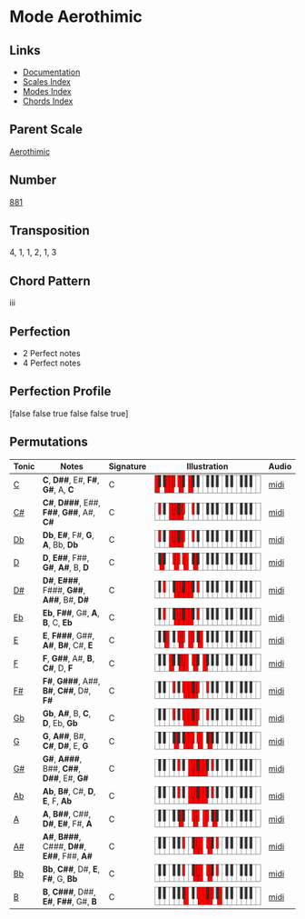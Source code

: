 # Mode Aerothimic

## Links

- [Documentation](README.md)
- [Scales Index](Scales.md)
- [Modes Index](Modes.md)
- [Chords Index](Chords.md)

## Parent Scale

[Aerothimic](ScaleAerothimic.md)

## Number

[881](https://ianring.com/musictheory/scales/881)

## Transposition

4, 1, 1, 2, 1, 3

## Chord Pattern

iii

## Perfection

- 2 Perfect notes
- 4 Perfect notes

## Perfection Profile

[false false true false false true]

## Permutations

| Tonic | Notes | Signature | Illustration | Audio |
|-------|-------|-----------|--------------|-------|
| [C](ModeCNaturalAerothimic.md) | **C**, **D##**, E#, **F#**, **G#**, A, **C** | C | ![CNaturalAerothimic](ModeCNaturalAerothimic.png) | [midi](https://github.com/edipermadi/music/blob/main/docs/ModeCNaturalAerothimic.mid?raw=true) |
| [C#](ModeCSharpAerothimic.md) | **C#**, **D###**, E##, **F##**, **G##**, A#, **C#** | C | ![CSharpAerothimic](ModeCSharpAerothimic.png) | [midi](https://github.com/edipermadi/music/blob/main/docs/ModeCSharpAerothimic.mid?raw=true) |
| [Db](ModeDFlatAerothimic.md) | **Db**, **E#**, F#, **G**, **A**, Bb, **Db** | C | ![DFlatAerothimic](ModeDFlatAerothimic.png) | [midi](https://github.com/edipermadi/music/blob/main/docs/ModeDFlatAerothimic.mid?raw=true) |
| [D](ModeDNaturalAerothimic.md) | **D**, **E##**, F##, **G#**, **A#**, B, **D** | C | ![DNaturalAerothimic](ModeDNaturalAerothimic.png) | [midi](https://github.com/edipermadi/music/blob/main/docs/ModeDNaturalAerothimic.mid?raw=true) |
| [D#](ModeDSharpAerothimic.md) | **D#**, **E###**, F###, **G##**, **A##**, B#, **D#** | C | ![DSharpAerothimic](ModeDSharpAerothimic.png) | [midi](https://github.com/edipermadi/music/blob/main/docs/ModeDSharpAerothimic.mid?raw=true) |
| [Eb](ModeEFlatAerothimic.md) | **Eb**, **F##**, G#, **A**, **B**, C, **Eb** | C | ![EFlatAerothimic](ModeEFlatAerothimic.png) | [midi](https://github.com/edipermadi/music/blob/main/docs/ModeEFlatAerothimic.mid?raw=true) |
| [E](ModeENaturalAerothimic.md) | **E**, **F###**, G##, **A#**, **B#**, C#, **E** | C | ![ENaturalAerothimic](ModeENaturalAerothimic.png) | [midi](https://github.com/edipermadi/music/blob/main/docs/ModeENaturalAerothimic.mid?raw=true) |
| [F](ModeFNaturalAerothimic.md) | **F**, **G##**, A#, **B**, **C#**, D, **F** | C | ![FNaturalAerothimic](ModeFNaturalAerothimic.png) | [midi](https://github.com/edipermadi/music/blob/main/docs/ModeFNaturalAerothimic.mid?raw=true) |
| [F#](ModeFSharpAerothimic.md) | **F#**, **G###**, A##, **B#**, **C##**, D#, **F#** | C | ![FSharpAerothimic](ModeFSharpAerothimic.png) | [midi](https://github.com/edipermadi/music/blob/main/docs/ModeFSharpAerothimic.mid?raw=true) |
| [Gb](ModeGFlatAerothimic.md) | **Gb**, **A#**, B, **C**, **D**, Eb, **Gb** | C | ![GFlatAerothimic](ModeGFlatAerothimic.png) | [midi](https://github.com/edipermadi/music/blob/main/docs/ModeGFlatAerothimic.mid?raw=true) |
| [G](ModeGNaturalAerothimic.md) | **G**, **A##**, B#, **C#**, **D#**, E, **G** | C | ![GNaturalAerothimic](ModeGNaturalAerothimic.png) | [midi](https://github.com/edipermadi/music/blob/main/docs/ModeGNaturalAerothimic.mid?raw=true) |
| [G#](ModeGSharpAerothimic.md) | **G#**, **A###**, B##, **C##**, **D##**, E#, **G#** | C | ![GSharpAerothimic](ModeGSharpAerothimic.png) | [midi](https://github.com/edipermadi/music/blob/main/docs/ModeGSharpAerothimic.mid?raw=true) |
| [Ab](ModeAFlatAerothimic.md) | **Ab**, **B#**, C#, **D**, **E**, F, **Ab** | C | ![AFlatAerothimic](ModeAFlatAerothimic.png) | [midi](https://github.com/edipermadi/music/blob/main/docs/ModeAFlatAerothimic.mid?raw=true) |
| [A](ModeANaturalAerothimic.md) | **A**, **B##**, C##, **D#**, **E#**, F#, **A** | C | ![ANaturalAerothimic](ModeANaturalAerothimic.png) | [midi](https://github.com/edipermadi/music/blob/main/docs/ModeANaturalAerothimic.mid?raw=true) |
| [A#](ModeASharpAerothimic.md) | **A#**, **B###**, C###, **D##**, **E##**, F##, **A#** | C | ![ASharpAerothimic](ModeASharpAerothimic.png) | [midi](https://github.com/edipermadi/music/blob/main/docs/ModeASharpAerothimic.mid?raw=true) |
| [Bb](ModeBFlatAerothimic.md) | **Bb**, **C##**, D#, **E**, **F#**, G, **Bb** | C | ![BFlatAerothimic](ModeBFlatAerothimic.png) | [midi](https://github.com/edipermadi/music/blob/main/docs/ModeBFlatAerothimic.mid?raw=true) |
| [B](ModeBNaturalAerothimic.md) | **B**, **C###**, D##, **E#**, **F##**, G#, **B** | C | ![BNaturalAerothimic](ModeBNaturalAerothimic.png) | [midi](https://github.com/edipermadi/music/blob/main/docs/ModeBNaturalAerothimic.mid?raw=true) |
